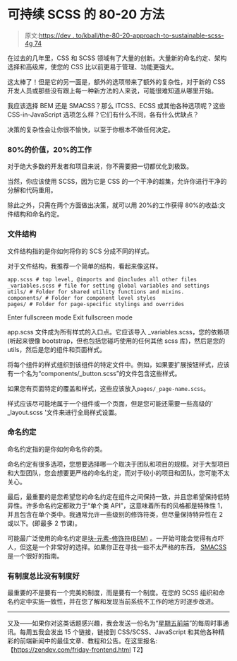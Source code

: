 # 可持续 SCSS 的 80-20 方法

> 原文:[https://dev . to/kball/the-80-20-approach-to-sustainable-scss-4g 74](https://dev.to/kball/the-80-20-approach-to-sustainable-scss-4g74)

在过去的几年里，CSS 和 SCSS 领域有了大量的创新。大量新的命名约定、架构选择和高级库，使您的 CSS 比以前更易于管理、功能更强大。

这太棒了！但是它的另一面是，额外的选项带来了额外的复杂性，对于新的 CSS 开发人员或那些没有跟上每一种新方法的人来说，可能很难知道从哪里开始。

我应该选择 BEM 还是 SMACSS？那么 ITCSS、ECSS 或其他各种选项呢？这些 CSS-in-JavaScript 选项怎么样？它们有什么不同，各有什么优缺点？

决策的复杂性会让你很不愉快，以至于你根本不做任何决定。

### 80%的价值，20%的工作

对于绝大多数的开发者和项目来说，你不需要把一切都优化到极致。

当然，你应该使用 SCSS，因为它是 CSS 的一个干净的超集，允许你进行干净的分解和代码重用。

除此之外，只需在两个方面做出决策，就可以用 20%的工作获得 80%的收益:文件结构和命名约定。

### 文件结构

文件结构指的是你如何将你的 SCS 分成不同的样式。

对于文件结构，我推荐一个简单的结构，看起来像这样。

```
app.scss # top level, @imports and @includes all other files
_variables.scss # file for setting global variables and settings
utils/ # Folder for shared utility functions and mixins.
components/ # Folder for component level styles
pages/ # Folder for page-specific stylings and overrides 
```

Enter fullscreen mode Exit fullscreen mode

app.scss 文件成为所有样式的入口点。它应该导入 _variables.scss，您的依赖项(听起来很像 bootstrap，但也包括您碰巧使用的任何其他 scss 库)，然后是您的 utils，然后是您的组件和页面样式。

将每个组件的样式组织到该组件的特定文件中。例如，如果要扩展按钮样式，应该有一个名为“components/_button.scss”的文件包含这些样式。

如果您有页面特定的覆盖和样式，这些应该放入`pages/_page-name.scss`。

样式应该尽可能地属于一个组件或一个页面，但是您可能还需要一些高级的' _layout.scss '文件来进行全局样式设置。

### 命名约定

命名约定指的是你如何命名你的类。

命名约定有很多选项，您想要选择哪一个取决于团队和项目的规模。对于大型项目和大型团队，您会想要更严格的命名约定，而对于较小的项目和团队，您可能不太关心。

最后，最重要的是您希望您的命名约定在组件之间保持一致，并且您希望保持低特异性。许多命名约定都致力于“单个类 API”，这意味着所有的风格都是特殊性 1，并且包含在单个类中。我通常允许一些级别的修饰符类，但尽量保持特异性在 2 或以下。(即最多 2 节课)。

可能最广泛使用的命名约定是[块-元素-修饰符(BEM)](http://getbem.com/) 。一开始可能会觉得有点吓人，但这是一个非常好的选择。如果你正在寻找一些不太严格的东西， [SMACSS](https://smacss.com/) 是一个很好的指南。

### 有制度总比没有制度好

最重要的不是要有一个完美的制度，而是要有一个制度。在您的 SCSS 组织和命名约定中实施一致性，并在您了解和发现当前系统不工作的地方时逐步改进。

* * *

又及——如果你对这类话题感兴趣，我会发送一份名为“[星期五前端](https://zendev.com/friday-frontend.html)”的每周时事通讯。每周五我会发出 15 个链接，链接到 CSS/SCSS、JavaScript 和其他各种精彩的前端新闻中的最佳文章、教程和公告。在这里报名:【https://zendev.com/friday-frontend.html T2】